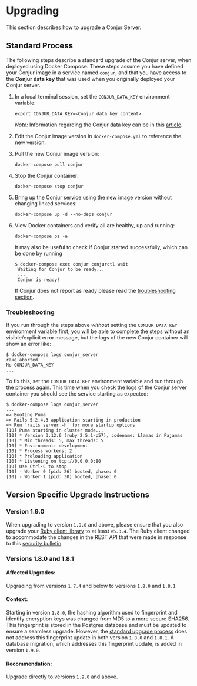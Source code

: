 # Upgrading

This section describes how to upgrade a Conjur Server.

## Standard Process

The following steps describe a standard upgrade of the Conjur server, when deployed
using Docker Compose. These steps assume you have defined your Conjur image in
a service named `conjur`, and that you have access to the **Conjur data key**
that was used when you originally deployed your Conjur server.
1. In a local terminal session, set the `CONJUR_DATA_KEY` environment variable:
   ```
   export CONJUR_DATA_KEY=<Conjur data key content>
   ```
   *Note:* Information regarding the Conjur data key can be in this [article](https://www.conjur.org/blog/loading-your-database-credentials-at-runtime-with-conjur/).

2. Edit the Conjur image version in `docker-compose.yml` to reference the new
   version.

3. Pull the new Conjur image version:
   ```
   docker-compose pull conjur
   ```

4. Stop the Conjur container:
   ```
   docker-compose stop conjur
   ```

5. Bring up the Conjur service using the new image version without changing
   linked services:
   ```
   docker-compose up -d --no-deps conjur
   ```

6. View Docker containers and verify all are healthy, up and running:
   ```
   docker-compose ps -a
   ```

   It may also be useful to check if Conjur started successfully, which can be
   done by running
   ```
   $ docker-compose exec conjur conjurctl wait
    Waiting for Conjur to be ready...
    ...
    Conjur is ready!
   ```
   If Conjur does not report as ready please read the [troubleshooting section](#troubleshooting). 
   

### Troubleshooting

If you run through the steps above _without_ setting the `CONJUR_DATA_KEY`
environment variable first, you will be able to complete the steps without an
visible/explicit error message, but the logs of the new Conjur container will
show an error like:
```
$ docker-compose logs conjur_server
rake aborted!
No CONJUR_DATA_KEY
...
```

To fix this, set the `CONJUR_DATA_KEY` environment variable and run through
the [process](#standard-process) again. This time when you check the logs of the Conjur server
container you should see the service starting as expected:
```
$ docker-compose logs conjur_server
...
=> Booting Puma
=> Rails 5.2.4.3 application starting in production 
=> Run `rails server -h` for more startup options
[10] Puma starting in cluster mode...
[10] * Version 3.12.6 (ruby 2.5.1-p57), codename: Llamas in Pajamas
[10] * Min threads: 5, max threads: 5
[10] * Environment: development
[10] * Process workers: 2
[10] * Preloading application
[10] * Listening on tcp://0.0.0.0:80
[10] Use Ctrl-C to stop
[10] - Worker 0 (pid: 26) booted, phase: 0
[10] - Worker 1 (pid: 30) booted, phase: 0
```

## Version Specific Upgrade Instructions

### Version 1.9.0

When upgrading to version `1.9.0` and above, please ensure that you also upgrade your
[Ruby client library](https://github.com/cyberark/conjur-api-ruby) to at least `v5.3.4`.
The Ruby client changed to accommodate the changes in the REST API that were made in response to
this [security bulletin](https://github.com/cyberark/conjur/security/advisories/GHSA-qhjf-g9gm-64jq).

### Versions 1.8.0 and 1.8.1

#### Affected Upgrades:

Upgrading from versions `1.7.4` and below to versions `1.8.0` and `1.8.1`

#### Context:

Starting in version `1.8.0`, the hashing algorithm used to fingerprint and identify
encryption keys was changed from MD5 to a more secure SHA256. This fingerprint 
is stored in the Postgres database and must be updated to ensure a seamless
upgrade. However, the [standard upgrade process](#standard-process) does not address this
fingerprint update in both version `1.8.0` and `1.8.1`. A database migration,
which addresses this fingerprint update, is added in version `1.9.0`.

#### Recommendation:

Upgrade directly to versions `1.9.0` and above.
